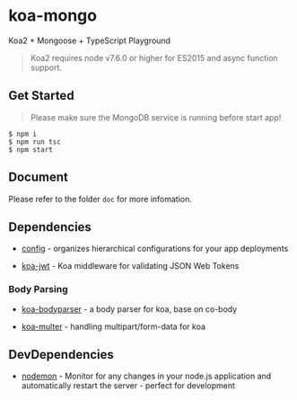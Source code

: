 # koa-mongo

Koa2 + Mongoose + TypeScript Playground

> Koa2 requires node v7.6.0 or higher for ES2015 and async function support.


## Get Started

> Please make sure the MongoDB service is running before start app!

```
$ npm i
$ npm run tsc
$ npm start
```


## Document

Please refer to the folder `doc` for more infomation.



## Dependencies

* [config](https://github.com/lorenwest/node-config) - organizes hierarchical configurations for your app deployments

* [koa-jwt](https://github.com/koajs/jwt) - Koa middleware for validating JSON Web Tokens

### Body Parsing

* [koa-bodyparser](https://github.com/koajs/body-parser) - a body parser for koa, base on co-body

* [koa-multer](https://github.com/koa-modules/multer) - handling multipart/form-data for koa



## DevDependencies

* [nodemon](http://nodemon.io/) - Monitor for any changes in your node.js application and automatically restart the server - perfect for development

